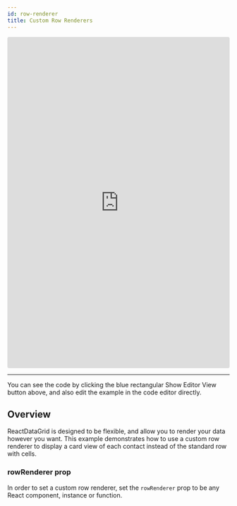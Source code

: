 ```yaml
---
id: row-renderer
title: Custom Row Renderers
---
```

<iframe src="https://codesandbox.io/embed/o9qo7zwjxq?autoresize=1&hidenavigation=1&view=preview" style="width:100%; height:750px; border:0; border-radius: 4px; " sandbox="allow-modals allow-forms allow-popups allow-scripts allow-same-origin"></iframe>

----
You can see the code by clicking the blue rectangular Show Editor View button above, and also edit the example in the code editor directly.

Overview
-----
ReactDataGrid is designed to be flexible, and allow you to render your data however you want. This example demonstrates how to use a custom row renderer to display a card view of each contact instead of the standard row with cells.

### rowRenderer prop
In order to set a custom row renderer, set the `rowRenderer` prop to be any React component, instance or function.

